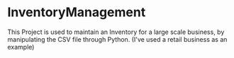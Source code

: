 # InventoryManagement

This Project is used to maintain an Inventory for a large scale business, by manipulating the CSV file through Python. (I've used a retail business as an example)<br>
